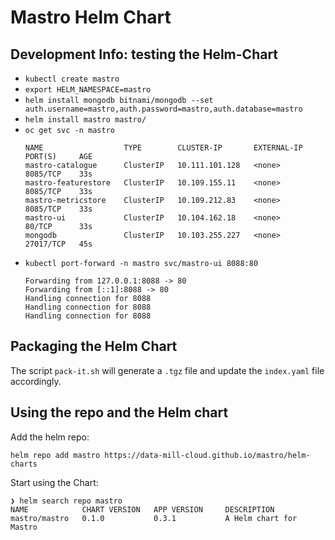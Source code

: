 # Mastro Helm Chart

## Development Info: testing the Helm-Chart

* `kubectl create mastro`
* `export HELM_NAMESPACE=mastro`
* `helm install mongodb bitnami/mongodb --set auth.username=mastro,auth.password=mastro,auth.database=mastro`
* `helm install mastro mastro/`
* `oc get svc -n mastro`  
  ```
  NAME                  TYPE        CLUSTER-IP       EXTERNAL-IP   PORT(S)     AGE  
  mastro-catalogue      ClusterIP   10.111.101.128   <none>        8085/TCP    33s  
  mastro-featurestore   ClusterIP   10.109.155.11    <none>        8085/TCP    33s  
  mastro-metricstore    ClusterIP   10.109.212.83    <none>        8085/TCP    33s  
  mastro-ui             ClusterIP   10.104.162.18    <none>        80/TCP      33s  
  mongodb               ClusterIP   10.103.255.227   <none>        27017/TCP   45s  
  ```
* `kubectl port-forward -n mastro svc/mastro-ui 8088:80`  
  ```
  Forwarding from 127.0.0.1:8088 -> 80
  Forwarding from [::1]:8088 -> 80
  Handling connection for 8088
  Handling connection for 8088
  Handling connection for 8088
  ```

## Packaging the Helm Chart

The script `pack-it.sh` will generate a `.tgz` file and update the `index.yaml` file accordingly.

## Using the repo and the Helm chart

Add the helm repo:
```
helm repo add mastro https://data-mill-cloud.github.io/mastro/helm-charts
```

Start using the Chart:
```
❯ helm search repo mastro
NAME            CHART VERSION   APP VERSION     DESCRIPTION            
mastro/mastro   0.1.0           0.3.1           A Helm chart for Mastro
```